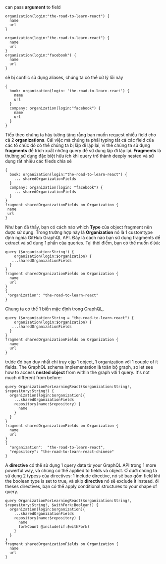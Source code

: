 can pass **argument** to field

```
organization(login:"the-road-to-learn-react") {
  name
  url
}
```

```
organization(login:"the-road-to-learn-react") {
  name
  url
}
organization(login:"facebook") {
  name
  url
}
```

sẽ bị conflic sử dụng aliases, chúng ta có thể xử lý lỗi này

```
{
  book: organization(login: 'the-road-to-learn-react') {
    name
    url
  }
  company: organization(login:"facebook") {
    name
    url
  }
}
```

Tiếp theo chúng ta hãy tưởng tặng rằng bạn muốn request nhiều field cho cả 2 **organizations**. Cái việc mà chúng ta phải typing tất cả các field của các tổ chúc đó có thể chúng ta bị lặp đi lặp lại, vì thế chúng ta sử dụng **fragments** để trích xuất những query để sử dụng lặp đi lặp lại. **Fragments** là thường sử dụng đặc biệt hữu ích khi query trở thành deeply nested và sử dụng rất nhiều các fileds chia sẻ

```
{
  book: organization(login:"the-road-to-learn-react") {
    ... sharedOrganizationFields
  }
  company: organization(login: "facebook") {
    ... sharedOrganizationFields
  }
}
fragment sharedOrganizationFields on Organization {
 name
 url
}
```

Như bạn đã thấy, bạn có cách nào which **Type** của object fragment nên được sử dụng. Trong trường hợp này là **Organization** nó là 1 customtype định nghĩa GitHub GraphQL API. Đây là cách nào bạn sử dụng fragments dể extract và sử dụng 1 phần của queries. Tại thời điểm, bạn có thể muốn ở `Dóc`

```
query ($organization:String!) {
	organization(login:$organization) {
   ...sharedOrganizationFields
  }
}
fragment sharedOrganizationFields on Organization {
  name
  url
}
{
 "organization": "the-road-to-learn-react"
}
```

Chung ta có thể 1 biến mặc định trong GraphQL,

```
query ($organization:String = "the-road-to-learn-react") {
	organization(login:$organization) {
   ...sharedOrganizationFields
  }
}
fragment sharedOrganizationFields on Organization {
  name
  url
}
```

trước đó bạn duy nhất chỉ truy cập 1 object, 1 organization với 1 couple of ít fields. The GraphQL schema implementation là toàn bộ graph, so let see how to access **nested object** from within the graph với 1 query. It's not much different from before:

```
query OrganizationForLearningReact($organization:String!, $repository:String!) {
  organization(login:$organization){
    ...sharedOrganizationFields
    repository(name:$repository) {
      name
    }
  }
}
fragment sharedOrganizationFields on Organization {
  name
  url
}
{
  "organization":  "the-road-to-learn-react",
  "repository": "the-road-to-learn-react-chinese"
}

```

A **directive** có thể sử dụng 1 query data từ your GraphQL API trong 1 more powerful way, và chúng có thể applied to fields và object. Ở dưới chúng ta sử dụng 2 typess của directives: 1 include directive, nó sẽ bao gồm field khi the boolean type is set to true, và skip **directive** nó sẽ exclude it instead. ới theses directives, bạn có thể apply conditional structures to your shape of query.

```
query OrganizationForLearningReact($organization:String!, $repository:String!, $withFork:Boolean!) {
  organization(login:$organization){
    ...sharedOrganizationFields
    repository(name:$repository) {
      name
      forkCount @include(if:$withFork)
    }
  }
}
fragment sharedOrganizationFields on Organization {
  name
  url
}

```
